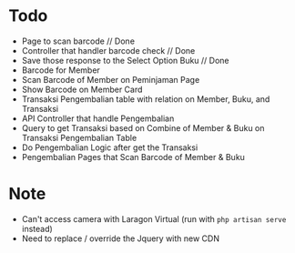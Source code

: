 # Todo
- Page to scan barcode // Done
- Controller that handler barcode check // Done
- Save those response to the Select Option Buku // Done
- Barcode for Member
- Scan Barcode of Member on Peminjaman Page
- Show Barcode on Member Card
- Transaksi Pengembalian table with relation on Member, Buku, and Transaksi
- API Controller that handle Pengembalian
- Query to get Transaksi based on Combine of Member & Buku on Transaksi Pengembalian Table
- Do Pengembalian Logic after get the Transaksi
- Pengembalian Pages that Scan Barcode of Member & Buku

# Note
- Can't access camera with Laragon Virtual (run with `php artisan serve` instead)
- Need to replace / override the Jquery with new CDN